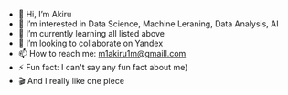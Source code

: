 - 👋 Hi, I’m Akiru
- 👀 I’m interested in Data Science, Machine Leraning, Data Analysis, AI
- 🌱 I’m currently learning all listed above
- 💞️ I’m looking to collaborate on Yandex
- 📫 How to reach me: m1akiru1m@gmaill.com
- ⚡ Fun fact: I can't say any fun fact about me)
- 🎬 And I really like one piece

<!---
Akiru1M/Akiru1M is a ✨ special ✨ repository because its `README.md` (this file) appears on your GitHub profile.
You can click the Preview link to take a look at your changes.
--->
